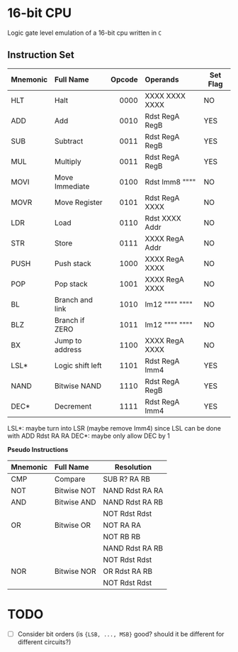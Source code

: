 # 16-bit CPU

Logic gate level emulation of a 16-bit cpu written in `C`

## Instruction Set

| Mnemonic | Full Name        | Opcode | Operands       | Set Flag |
| :------- | :--------------- | -----: | :------------- | -------- |
| HLT      | Halt             |   0000 | XXXX XXXX XXXX | NO       |
| ADD      | Add              |   0010 | Rdst RegA RegB | YES      |
| SUB      | Subtract         |   0011 | Rdst RegA RegB | YES      |
| MUL      | Multiply         |   0011 | Rdst RegA RegB | YES      |
| MOVI     | Move Immediate   |   0100 | Rdst Imm8 """" | NO       |
| MOVR     | Move Register    |   0101 | Rdst RegA XXXX | NO       |
| LDR      | Load             |   0110 | Rdst XXXX Addr | NO       |
| STR      | Store            |   0111 | XXXX RegA Addr | NO       |
| PUSH     | Push stack       |   1000 | XXXX RegA XXXX | NO       |
| POP      | Pop stack        |   1001 | XXXX RegA XXXX | NO       |
| BL       | Branch and link  |   1010 | Im12 """" """" | NO       |
| BLZ      | Branch if ZERO   |   1011 | Im12 """" """" | NO       |
| BX       | Jump to address  |   1100 | XXXX RegA XXXX | NO       |
| LSL\*    | Logic shift left |   1101 | Rdst RegA Imm4 | YES      |
| NAND     | Bitwise NAND     |   1110 | Rdst RegA RegB | YES      |
| DEC\*    | Decrement        |   1111 | Rdst RegA Imm4 | YES      |

LSL*: maybe turn into LSR (maybe remove Imm4) since LSL can be done with ADD Rdst RA RA
DEC*: maybe only allow DEC by 1

**Pseudo Instructions**

| Mnemonic | Full Name   | Resolution      |
| :------- | :---------- | --------------- |
| CMP      | Compare     | SUB R? RA RB    |
| NOT      | Bitwise NOT | NAND Rdst RA RA |
| AND      | Bitwise AND | NAND Rdst RA RB |
|          |             | NOT Rdst Rdst   |
| OR       | Bitwise OR  | NOT RA RA       |
|          |             | NOT RB RB       |
|          |             | NAND Rdst RA RB |
|          |             | NOT Rdst Rdst   |
| NOR      | Bitwise NOR | OR Rdst RA RB   |
|          |             | NOT Rdst Rdst   |

# TODO

- [ ] Consider bit orders (is `{LSB, ..., MSB}` good? should it be different for different circuits?)
